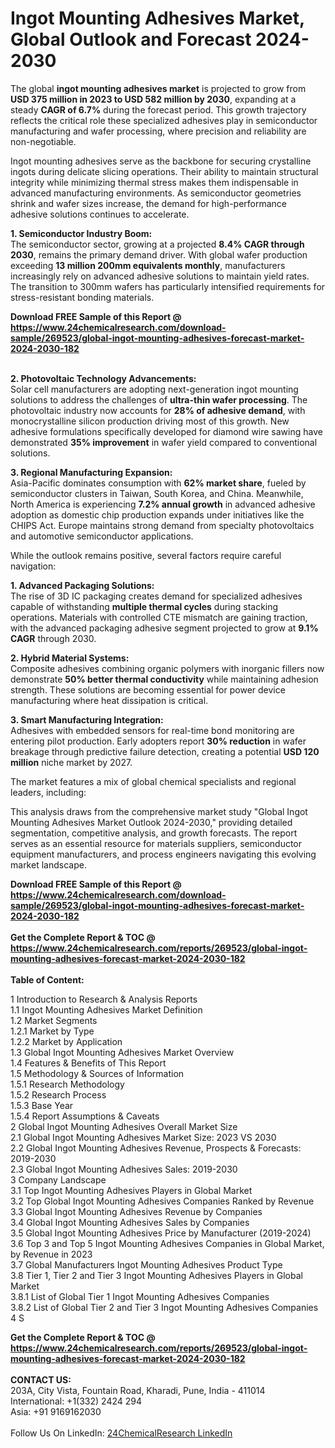 <h1>Ingot Mounting Adhesives Market, Global Outlook and Forecast 2024-2030</h1><p>The global <strong>ingot mounting adhesives market</strong> is projected to grow from <strong>USD 375 million in 2023 to USD 582 million by 2030</strong>, expanding at a steady <strong>CAGR of 6.7%</strong> during the forecast period. This growth trajectory reflects the critical role these specialized adhesives play in semiconductor manufacturing and wafer processing, where precision and reliability are non-negotiable.</p><p>Ingot mounting adhesives serve as the backbone for securing crystalline ingots during delicate slicing operations. Their ability to maintain structural integrity while minimizing thermal stress makes them indispensable in advanced manufacturing environments. As semiconductor geometries shrink and wafer sizes increase, the demand for high-performance adhesive solutions continues to accelerate.</p><p><strong>1. Semiconductor Industry Boom:</strong><br>
The semiconductor sector, growing at a projected <strong>8.4% CAGR through 2030</strong>, remains the primary demand driver. With global wafer production exceeding <strong>13 million 200mm equivalents monthly</strong>, manufacturers increasingly rely on advanced adhesive solutions to maintain yield rates. The transition to 300mm wafers has particularly intensified requirements for stress-resistant bonding materials.</p><div><b>Download FREE Sample of this Report @ 
            <a href="https://www.24chemicalresearch.com/download-sample/269523/global-ingot-mounting-adhesives-forecast-market-2024-2030-182">
            https://www.24chemicalresearch.com/download-sample/269523/global-ingot-mounting-adhesives-forecast-market-2024-2030-182</a></b></div><br><p><strong>2. Photovoltaic Technology Advancements:</strong><br>
Solar cell manufacturers are adopting next-generation ingot mounting solutions to address the challenges of <strong>ultra-thin wafer processing</strong>. The photovoltaic industry now accounts for <strong>28% of adhesive demand</strong>, with monocrystalline silicon production driving most of this growth. New adhesive formulations specifically developed for diamond wire sawing have demonstrated <strong>35% improvement</strong> in wafer yield compared to conventional solutions.</p><p><strong>3. Regional Manufacturing Expansion:</strong><br>
Asia-Pacific dominates consumption with <strong>62% market share</strong>, fueled by semiconductor clusters in Taiwan, South Korea, and China. Meanwhile, North America is experiencing <strong>7.2% annual growth</strong> in advanced adhesive adoption as domestic chip production expands under initiatives like the CHIPS Act. Europe maintains strong demand from specialty photovoltaics and automotive semiconductor applications.</p><p>While the outlook remains positive, several factors require careful navigation:</p><p><strong>1. Advanced Packaging Solutions:</strong><br>
The rise of 3D IC packaging creates demand for specialized adhesives capable of withstanding <strong>multiple thermal cycles</strong> during stacking operations. Materials with controlled CTE mismatch are gaining traction, with the advanced packaging adhesive segment projected to grow at <strong>9.1% CAGR</strong> through 2030.</p><p><strong>2. Hybrid Material Systems:</strong><br>
Composite adhesives combining organic polymers with inorganic fillers now demonstrate <strong>50% better thermal conductivity</strong> while maintaining adhesion strength. These solutions are becoming essential for power device manufacturing where heat dissipation is critical.</p><p><strong>3. Smart Manufacturing Integration:</strong><br>
Adhesives with embedded sensors for real-time bond monitoring are entering pilot production. Early adopters report <strong>30% reduction</strong> in wafer breakage through predictive failure detection, creating a potential <strong>USD 120 million</strong> niche market by 2027.</p><p>The market features a mix of global chemical specialists and regional leaders, including:</p><p>This analysis draws from the comprehensive market study "Global Ingot Mounting Adhesives Market Outlook 2024-2030," providing detailed segmentation, competitive analysis, and growth forecasts. The report serves as an essential resource for materials suppliers, semiconductor equipment manufacturers, and process engineers navigating this evolving market landscape.</p><div><b>Download FREE Sample of this Report @ 
            <a href="https://www.24chemicalresearch.com/download-sample/269523/global-ingot-mounting-adhesives-forecast-market-2024-2030-182">
            https://www.24chemicalresearch.com/download-sample/269523/global-ingot-mounting-adhesives-forecast-market-2024-2030-182</a></b></div><br><div><b>Get the Complete Report & TOC @ 
            <a href="https://www.24chemicalresearch.com/reports/269523/global-ingot-mounting-adhesives-forecast-market-2024-2030-182">
            https://www.24chemicalresearch.com/reports/269523/global-ingot-mounting-adhesives-forecast-market-2024-2030-182</a></b></div><br>
            <b>Table of Content:</b><p>1 Introduction to Research & Analysis Reports<br />
    1.1 Ingot Mounting Adhesives Market Definition<br />
    1.2 Market Segments<br />
        1.2.1 Market by Type<br />
        1.2.2 Market by Application<br />
    1.3 Global Ingot Mounting Adhesives Market Overview<br />
    1.4 Features & Benefits of This Report<br />
    1.5 Methodology & Sources of Information<br />
        1.5.1 Research Methodology<br />
        1.5.2 Research Process<br />
        1.5.3 Base Year<br />
        1.5.4 Report Assumptions & Caveats<br />
2 Global Ingot Mounting Adhesives Overall Market Size<br />
    2.1 Global Ingot Mounting Adhesives Market Size: 2023 VS 2030<br />
    2.2 Global Ingot Mounting Adhesives Revenue, Prospects & Forecasts: 2019-2030<br />
    2.3 Global Ingot Mounting Adhesives Sales: 2019-2030<br />
3 Company Landscape<br />
    3.1 Top Ingot Mounting Adhesives Players in Global Market<br />
    3.2 Top Global Ingot Mounting Adhesives Companies Ranked by Revenue<br />
    3.3 Global Ingot Mounting Adhesives Revenue by Companies<br />
    3.4 Global Ingot Mounting Adhesives Sales by Companies<br />
    3.5 Global Ingot Mounting Adhesives Price by Manufacturer (2019-2024)<br />
    3.6 Top 3 and Top 5 Ingot Mounting Adhesives Companies in Global Market, by Revenue in 2023<br />
    3.7 Global Manufacturers Ingot Mounting Adhesives Product Type<br />
    3.8 Tier 1, Tier 2 and Tier 3 Ingot Mounting Adhesives Players in Global Market<br />
        3.8.1 List of Global Tier 1 Ingot Mounting Adhesives Companies<br />
        3.8.2 List of Global Tier 2 and Tier 3 Ingot Mounting Adhesives Companies<br />
4 S</p><div><b>Get the Complete Report & TOC @ 
            <a href="https://www.24chemicalresearch.com/reports/269523/global-ingot-mounting-adhesives-forecast-market-2024-2030-182">
            https://www.24chemicalresearch.com/reports/269523/global-ingot-mounting-adhesives-forecast-market-2024-2030-182</a></b></div><br><b>CONTACT US:</b><br>
            203A, City Vista, Fountain Road, Kharadi, Pune, India - 411014<br>
            International: +1(332) 2424 294<br>
            Asia: +91 9169162030 <br><br>
            Follow Us On LinkedIn: <a href="https://www.linkedin.com/company/24chemicalresearch/">24ChemicalResearch LinkedIn</a>